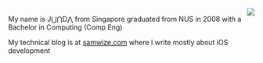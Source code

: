 <img src="http://just2me.com/img/2016-ussr.png" style="float:right;" />

My name is J⋃⋂D⋀
from Singapore
graduated from NUS in 2008
with a Bachelor in Computing (Comp Eng)

My technical blog is at [samwize.com](https://samwize.com)
where I write mostly about iOS development

